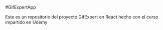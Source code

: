 #GifExpertApp

Este es un repositorio del proyecto GifExpert en React hecho con el curso impartido en Udemy